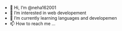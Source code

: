 - 👋 Hi, I’m @neha162001
- 👀 I’m interested in web developement
- 🌱 I’m currently learning languages and developemen
- 📫 How to reach me ...

<!---
neha162001/neha162001 is a ✨ special ✨ repository because its `README.md` (this file) appears on your GitHub profile.
You can click the Preview link to take a look at your changes.
--->
